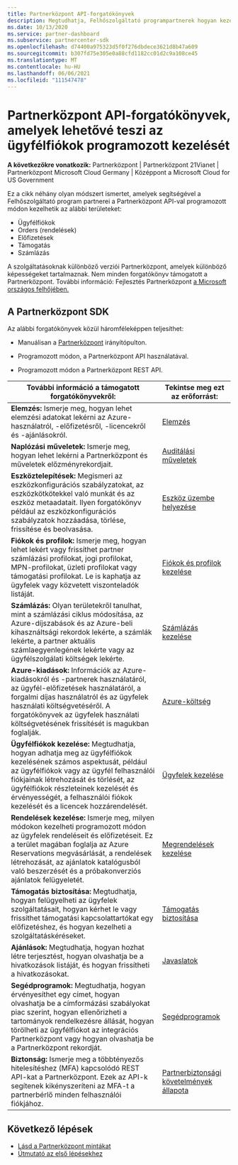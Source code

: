 ```yaml
---
title: Partnerközpont API-forgatókönyvek
description: Megtudhatja, Felhőszolgáltató programpartnerek hogyan kezelhetik programozott módon az ügyfélfiókokat, a megrendeléseket, a támogatást és a számlázást a Partnerközpont API-val.
ms.date: 10/13/2020
ms.service: partner-dashboard
ms.subservice: partnercenter-sdk
ms.openlocfilehash: d74400a975323d5f0f276dbdece3621d8b47a609
ms.sourcegitcommit: b307fd75e305e0a88cfd1182cc01d2c9a108ce45
ms.translationtype: MT
ms.contentlocale: hu-HU
ms.lasthandoff: 06/06/2021
ms.locfileid: "111547478"
---
```

# <a name="partner-center-api-scenarios-that-let-you-programmatically-manage-customer-accounts"></a>Partnerközpont API-forgatókönyvek, amelyek lehetővé teszi az ügyfélfiókok programozott kezelését

**A következőkre vonatkozik:** Partnerközpont | Partnerközpont 21Vianet | Partnerközpont Microsoft Cloud Germany | Középpont a Microsoft Cloud for US Government

Ez a cikk néhány olyan módszert ismertet, amelyek segítségével a Felhőszolgáltató program partnerei a Partnerközpont API-val programozott módon kezelhetik az alábbi területeket:

- Ügyfélfiókok
- Orders (rendelések)
- Előfizetések
- Támogatás
- Számlázás

A szolgáltatásoknak különböző verziói Partnerközpont, amelyek különböző képességeket tartalmaznak. Nem minden forgatókönyv támogatott a Partnerközpont. További információ: Fejlesztés Partnerközpont [a Microsoft országos felhőjében.](developing-for-partner-center-for-microsoft-national-cloud.md)

## <a name="scenarios-supported-by-the-partner-center-sdk"></a>A Partnerközpont SDK

Az alábbi forgatókönyvek közül háromféleképpen teljesíthet:

- Manuálisan a [Partnerközpont](https://partner.microsoft.com/dashboard) irányítópulton.

- Programozott módon, a Partnerközpont API használatával.

- Programozott módon a Partnerközpont REST API.

| További információ a támogatott forgatókönyvekről:  | Tekintse meg ezt az erőforrást:     |
|----------------------------------|--------------------------|
| **Elemzés:** Ismerje meg, hogyan lehet elemzési adatokat lekérni az Azure-használatról, -előfizetésről, -licencekről és -ajánlásokról.         | [Elemzés](usage-analytics.md)  |
| **Naplózási műveletek:** Ismerje meg, hogyan lehet lekérni a Partnerközpont és műveletek előzményrekordjait. | [Auditálási műveletek](audit.md)                     |
| **Eszköztelepítések:** Megismeri az eszközkonfigurációs szabályzatokat, az eszközkötkötekkel való munkát és az eszköz metaadatait. Ilyen forgatókönyv például az eszközkonfigurációs szabályzatok hozzáadása, törlése, frissítése és beolvasása.    | [Eszköz üzembe helyezése](device-deployment.md)  |
| **Fiókok és profilok:** Ismerje meg, hogyan lehet lekért vagy frissíthet partner számlázási profilokat, jogi profilokat, MPN-profilokat, üzleti profilokat vagy támogatási profilokat. Le is kaphatja az ügyfelek vagy közvetett viszonteladók listáját. | [Fiókok és profilok kezelése](manage-profiles-and-information.md)                                                                        |
| **Számlázás:** Olyan területekről tanulhat, mint a számlázási ciklus módosítása, az Azure-díjszabások és az Azure-beli kihasználtsági rekordok lekérte, a számlák lekérte, a partner aktuális számlaegyenlegének lekérte vagy az ügyfélszolgálati költségek lekérte.  | [Számlázás kezelése](manage-billing.md)   |
| **Azure-kiadások:** Információk az Azure-kiadásokról és -partnerek használatáról, az ügyfél-előfizetések használatáról, a forgalmi díjas használatról és az ügyfelek használati költségvetéséről. A forgatókönyvek az ügyfelek használati költségvetésének frissítését is magukban foglalják. | [Azure-költség](azure-spending.md)  |
| **Ügyfélfiókok kezelése:** Megtudhatja, hogyan adhatja meg az ügyfélfiókok kezelésének számos aspektusát, például az ügyfélfiókok vagy az ügyfél felhasználói fiókjainak létrehozását és törlését, az ügyfélfiókok részleteinek kezelését és érvényességét, a felhasználói fiókok kezelését és a licencek hozzárendelését.  | [Ügyfelek kezelése](manage-customers.md)  |
| **Rendelések kezelése:** Ismerje meg, milyen módokon kezelheti programozott módon az ügyfelek rendeléseit és előfizetéseit. Ez a terület magában foglalja az Azure Reservations megvásárlását, a rendelések létrehozását, az ajánlatok katalógusból való beszerzését és a próbakonverziós ajánlatok felügyeletét.   | [Megrendelések kezelése](manage-orders.md)  |
| **Támogatás biztosítása:** Megtudhatja, hogyan felügyelheti az ügyfelek szolgáltatásait, hogyan kérhet le vagy frissíthet támogatási kapcsolattartókat egy előfizetéshez, és hogyan kezelheti a szolgáltatáskéréseket.  | [Támogatás biztosítása](provide-support.md)   |
| **Ajánlások:** Megtudhatja, hogyan hozhat létre terjesztést, hogyan olvashatja be a hivatkozások listáját, és hogyan frissítheti a hivatkozásokat.  | [Javaslatok](/partner/develop/referrals)  |
| **Segédprogramok:** Megtudhatja, hogyan érvényesíthet egy címet, hogyan olvashatja be a címformázási szabályokat piac szerint, hogyan ellenőrizheti a tartományok rendelkezésre állását, hogyan törölheti az ügyfélfiókot az integrációs Partnerközpont vagy hogyan olvashatja be a Partnerközpont rekordját. | [Segédprogramok](utilities.md)  |
| **Biztonság:** Ismerje meg a többtényezős hitelesítéshez (MFA) kapcsolódó REST API-kat a Partnerközpont. Ezek az API-k segítenek kikényszeríteni az MFA-t a partnerbérlő minden felhasználói fiókjához.  | [Partnerbiztonsági követelmények állapota](partner-security-requirements.md)  |

## <a name="next-steps"></a>Következő lépések

- [Lásd a Partnerközpont mintákat](partner-center-samples.md)
- [Útmutató az első lépésekhez](get-started.md)